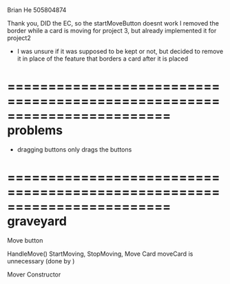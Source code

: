 Brian He
505804874

Thank you, DID the EC, so the startMoveButton doesnt work
I removed the border while a card is moving for project 3, but already implemented it for project2
  - I was unsure if it was supposed to be kept or not, but decided to remove it in place of the feature that borders a card after it is placed


========================================================================
problems
========================================================================
  - dragging buttons only drags the buttons
  
========================================================================
graveyard
========================================================================
Move button
     <!-- this.startMoveButton = document.createElement('button');
     this.startMoveButton.classList.add('startMove');
     const moveImage = document.createElement('img');
     moveImage.src = 'icons/move.svg';
     moveImage.alt = 'Move';
     this.startMoveButton.appendChild(moveImage);
     this.startMoveButton.addEventListener('click', this.handleMove.bind(this));
     this.buttonDivElement.appendChild(this.startMoveButton); -->

HandleMove()
      <!-- handleMove() {
    this.mover.startMoving(this.articleElement);
    } -->
StartMoving, StopMoving, Move Card
moveCard is unnecessary (done by )
<!-- 
    //THIS GOT MOVED INSIDE THE IF STATEMENT
    this.isMoving = true;
    this.currentCard = selectedCard;
    this.currentCard.classList.add('moving');
    //finds card's source column
    this.currentCardColumn = this.currentCard.closest('.column');


    
    if(this.isMoving === true){
      const columnTitles = document.querySelectorAll('.columnTitle');
      columnTitles.forEach(column => {
        const moveHereButton = document.createElement('button');
        moveHereButton.textContent = MOVE_HERE_TEXT;
        moveHereButton.classList.add('moveHere');
        moveHereButton.addEventListener('click', this.moveCard);
        column.after(moveHereButton);
      })

      const columns = document.querySelectorAll('.column');
      columns.forEach(col => {
        const cards = col.querySelectorAll('.card');
        cards.forEach(cardElement => {
          const moveHereButtonCard = document.createElement('button');
          moveHereButtonCard.textContent = MOVE_HERE_TEXT;
          moveHereButtonCard.classList.add('moveHere');
          moveHereButtonCard.addEventListener('click', this.moveCard);
          cardElement.after(moveHereButtonCard);
        })
      })    
    }
  }
  //
  stopMoving() {
    //if find a card with .moving class,
    if(document.querySelector('.moving')) {
      this.currentCard.classList.remove('moving');

    }
    //Remove all buttons
    const buttons = document.querySelectorAll('.moveHere');
    buttons.forEach(button => {
      button.remove();
    })

    //reset variables
    this.isMoving = false;
    this.current = null;
    this.currentCardColumn = null;
  }

  moveCard(event) {
    const destination = event.currentTarget;
    destination.after(this.currentCard);
    //call stopMoving() after placing card down
    this.stopMoving();
  } -->
  Mover Constructor
    <!-- this.moveCard = this.moveCard.bind(this); -->
